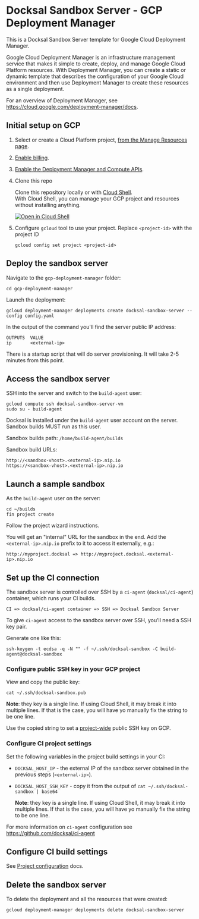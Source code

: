 # Docksal Sandbox Server - GCP Deployment Manager

This is a Docksal Sandbox Server template for Google Cloud Deployment Manager.

Google Cloud Deployment Manager is an infrastructure management service that makes it simple to create, deploy, 
and manage Google Cloud Platform resources. With Deployment Manager, you can create a static or dynamic template 
that describes the configuration of your Google Cloud environment and then use Deployment Manager to create these 
resources as a single deployment.

For an overview of Deployment Manager, see https://cloud.google.com/deployment-manager/docs.

## Initial setup on GCP

1. Select or create a Cloud Platform project, [from the Manage Resources page](https://console.cloud.google.com/cloud-resource-manager).

1. [Enable billing](https://support.google.com/cloud/answer/6293499#enable-billing).

1. [Enable the Deployment Manager and Compute APIs](https://console.cloud.google.com/flows/enableapi?apiid=deploymentmanager,compute_component).

1. Clone this repo

    Clone this repository locally or with [Cloud Shell](https://cloud.google.com/shell/).  
    With Cloud Shell, you can manage your GCP project and resources without installing anything.

    [![Open in Cloud Shell](http://gstatic.com/cloudssh/images/open-btn.svg)](https://console.cloud.google.com/cloudshell/open?git_repo=https%3A%2F%2Fgithub.com%2Fdocksal%2Fsandbox-server&page=editor)

1. Configure `gcloud` tool to use your project. Replace `<project-id>` with the project ID

    ```
    gcloud config set project <project-id>
    ```

## Deploy the sandbox server

Navigate to the `gcp-deployment-manager` folder:

    cd gcp-deployment-manager

Launch the deployment:

    gcloud deployment-manager deployments create docksal-sandbox-server --config config.yaml

In the output of the command you'll find the server public IP address:

    OUTPUTS  VALUE
    ip       <external-ip>

There is a startup script that will do server provisioning. It will take 2-5 minutes from this point.

## Access the sandbox server

SSH into the server and switch to the `build-agent` user:

    gcloud compute ssh docksal-sandbox-server-vm
    sudo su - build-agent

Docksal is installed under the `build-agent` user account on the server. Sandbox builds MUST run as this user.

Sandbox builds path: `/home/build-agent/builds`

Sandbox build URLs:

    http://<sandbox-vhost>.<external-ip>.nip.io
    https://<sandbox-vhost>.<external-ip>.nip.io

## Launch a sample sandbox

As the `build-agent` user on the server:

    cd ~/builds
    fin project create

Follow the project wizard instructions.

You will get an "internal" URL for the sandbox in the end. Add the `<external-ip>.nip.io` prefix to it to access it 
externally, e.g.:

    http://myproject.docksal => http://myproject.docksal.<external-ip>.nip.io

## Set up the CI connection

The sandbox server is controlled over SSH by a `ci-agent` (`docksal/ci-agent`) container, which runs your CI builds.

    CI => docksal/ci-agent container => SSH => Docksal Sandbox Server

To give `ci-agent` access to the sandbox server over SSH, you'll need a SSH key pair.

Generate one like this:

    ssh-keygen -t ecdsa -q -N "" -f ~/.ssh/docksal-sandbox -C build-agent@docksal-sandbox

### Configure public SSH key in your GCP project

View and copy the public key:

```
cat ~/.ssh/docksal-sandbox.pub
```

   **Note**: they key is a single line. If using Cloud Shell, it may break it into multiple lines. If that is the case, you will have yo manually fix the string to be one line.

Use the copied string to set a [project-wide](https://cloud.google.com/compute/docs/instances/adding-removing-ssh-keys#project-wide) public SSH key on GCP.

### Configure CI project settings

Set the following variables in the project build settings in your CI:

- `DOCKSAL_HOST_IP` - the external IP of the sandbox server obtained in the previous steps (`<external-ip>`).
- `DOCKSAL_HOST_SSH_KEY` - copy it from the output of `cat ~/.ssh/docksal-sandbox | base64`

    **Note**: they key is a single line. If using Cloud Shell, it may break it into multiple lines. If that is the case, you will have yo manually fix the string to be one line.

For more information on `ci-agent` configuration see https://github.com/docksal/ci-agent

## Configure CI build settings

See [Project configuration](https://github.com/docksal/ci-agent#project-configuration) docs.

## Delete the sandbox server

To delete the deployment and all the resources that were created:

    gcloud deployment-manager deployments delete docksal-sandbox-server
